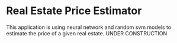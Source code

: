# Real Estate Price Estimator
This application is using neural network and random svm models to estimate the price of a given real estate. 
UNDER CONSTRUCTION
